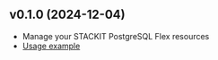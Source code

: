 ## v0.1.0 (2024-12-04)

- Manage your STACKIT PostgreSQL Flex resources
- [Usage example](https://github.com/stackitcloud/stackit-sdk-python/tree/main/examples/postgresflex)
